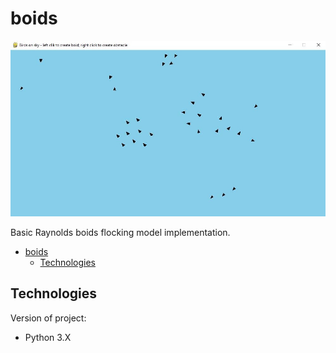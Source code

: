 # boids

![interface](pics/pic1.JPG)

Basic Raynolds boids flocking model implementation.

- [boids](#boids)
  - [Technologies](#technologies)

## Technologies
Version of project:
* Python 3.X

